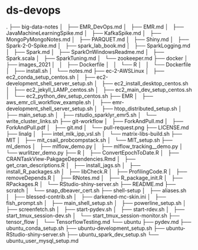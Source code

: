 # ds-devops

.
├── big-data-notes
│   ├── EMR_DevOps.md
│   ├── EMR.md
│   ├── JavaMachineLearningSpike.md
│   ├── KafkaSpike.md
│   ├── MongoPyMongoNotes.md
│   ├── PARQUET.md
│   ├── Shiny.md
│   ├── Spark-2-0-Spike.md
│   ├── spark_lab_book.md
│   ├── SparkLogging.md
│   ├── Spark.md
│   ├── SparkOnWindowsReadme.md
│   ├── Spark.scala
│   ├── SparkTuning.md
│   └── zookeeper.md
├── docker
│   ├── images_2021
│   │   ├── Dockerfile
│   │   └── R
│   │       └── Dockerfile
│   ├── install.sh
│   └── notes.md
├── ec-2-AWSLinux
│   ├── ec2_conda_setup_centos.sh
│   ├── ec2-development_shell_server_setup.sh
│   ├── ec2_install_desktop_centos.sh
│   ├── ec2_jekyll_LAMP_centos.sh
│   ├── ec2_main_dev_setup_centos.sh
│   └── ec2_python_dev_setup_centos.sh
├── EMR
│   ├── aws_emr_cli_workflow_example.sh
│   ├── emr-development_shell_server_setup.sh
│   ├── htop_distributed_setup.sh
│   ├── main_setup.sh
│   ├── rstudio_sparklyr_emr5.sh
│   └── write_cluster_links.sh
├── git-workflow
│   ├── ForkAndPull.md
│   ├── ForkAndPull.pdf
│   ├── git.md
│   └── pull-request.png
├── LICENSE.md
├── linalg
│   ├── intel_mlk_ipp_vsl.sh
│   └── matrix-libs-build.sh
├── MIT
│   ├── mit_csail_probcompstack.sh
│   └── MIT_setup.sh
├── ml_demos
│   ├── mlflow_demo.py
│   ├── mlflow_tracking__demo.py
│   └── wurlitzer_demo.py
├── R
│   ├── ConvertEpochToDate.R
│   ├── CRANTaskView-PakgageDependencies.Rmd
│   ├── get_cran_descriptions.R
│   ├── install_jags.sh
│   ├── install_R_packages.sh
│   ├── libCheck.R
│   ├── ProfilingCode.R
│   ├── removeDepends.R
│   ├── RNotes.md
│   ├── R_package_init.R
│   ├── RPackages.R
│   └── RStudio-shiny-server.sh
├── README.md
├── scratch
│   └── snap_dbeaver_cert.sh
├── shell-setup
│   ├── aliases.sh
│   ├── blessed-contrib.sh
│   ├── darkened-mc-skin.ini
│   ├── fish_prompt.sh
│   ├── main_shell_setup.sh
│   ├── powerline_setup.sh
│   ├── screenfetch.sh
│   ├── start-pydev.sh
│   ├── start-rdev.sh
│   ├── start_tmux_session-dev.sh
│   └── start_tmux_session-monitor.sh
├── tensor_flow
│   └── TensorflowTesting.md
└── ubuntu
    ├── pydev.md
    ├── ubuntu_conda_setup.sh
    ├── ubuntu-development_setup.sh
    ├── ubuntu-RStudio-shiny-server.sh
    ├── ubuntu_spark_dev_setup.sh
    └── ubuntu_user_mysql_setup.md
